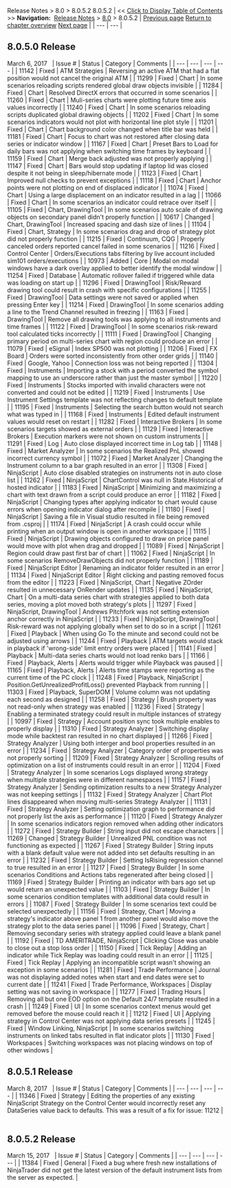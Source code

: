 ﻿
Release Notes \> 8\.0 \> 8\.0\.5\.2
8\.0\.5\.2
| \<\< [Click to Display Table of Contents](8_0_5_2.md) \>\> **Navigation:**     [Release Notes](release_notes.md) \> [8\.0](8_0.md) \> 8\.0\.5\.2 | [Previous page](8_0_6_1.md) [Return to chapter overview](8_0.md) [Next page](8_0_4_0.md) |
| --- | --- |
## 8\.0\.5\.0 Release
March 6, 2017
 
| Issue \# | Status | Category | Comments |
| --- | --- | --- | --- |
| 11142 | Fixed | ATM Strategies | Reversing an active ATM that had a flat position would not cancel the original ATM |
| 11299 | Fixed | Chart | In some scenarios reloading scripts rendered global draw objects invisible |
| 11284 | Fixed | Chart | Resolved DirectX errors that occurred in some scenarios |
| 11260 | Fixed | Chart | Muli\-series charts were plotting future time axis values incorrectly |
| 11240 | Fixed | Chart | In some scenarios reloading scripts duplicated global drawing objects |
| 11202 | Fixed | Chart | In some scenarios indicators would not plot with horizontal line plot style |
| 11201 | Fixed | Chart | Chart background color changed when title bar was held |
| 11181 | Fixed | Chart | Focus to chart was not restored after closing data series or indicator window |
| 11167 | Fixed | Chart | Preset Bars to Load for daily bars was not applying when switching time frames by keyboard |
| 11159 | Fixed | Chart | Merge back adjusted was not properly applying |
| 11147 | Fixed | Chart | Bars would stop updating if laptop lid was closed despite it not being in sleep/hibernate mode |
| 11123 | Fixed | Chart | Improved null checks to prevent exceptions |
| 11118 | Fixed | Chart | Anchor points were not plotting on end of displaced indicator |
| 11074 | Fixed | Chart | Using a large displacement on an indicator resulted in a lag |
| 11066 | Fixed | Chart | In some scenarios an indicator could retrace over itself |
| 11105 | Fixed | Chart, DrawingTool | In some scenarios auto scale of drawing objects on secondary panel didn't properly function |
| 10617 | Changed | Chart, DrawingTool | Increased spacing and dash size of lines |
| 11104 | Fixed | Chart, Strategy | In some scenarios drag and drop of strategy plot did not properly function |
| 11215 | Fixed | Continuum, CQG | Properly canceled orders reported cancel failed in some scenarios |
| 11216 | Fixed | Control Center | Orders/Executions tabs filtering by live account included sim101 orders/executions |
| 10973 | Added | Core | Modal on modal windows have a dark overlay applied to better identify the modal window |
| 11254 | Fixed | Database | Automatic rollover failed if triggered while data was loading on start up |
| 11296 | Fixed | DrawingTool | Risk/Reward drawing tool could result in crash with specific configurations |
| 11255 | Fixed | DrawingTool | Data settings were not saved or applied when pressing Enter key |
| 11214 | Fixed | DrawingTool | In some scenarios adding a line to the Trend Channel resulted in freezing |
| 11163 | Fixed | DrawingTool | Remove all drawing tools was applying to all instruments and time frames |
| 11122 | Fixed | DrawingTool | In some scenarios risk\-reward tool calculated ticks incorrectly |
| 11111 | Fixed | DrawingTool | Changing primary period on multi\-series chart with region could produce an error |
| 11079 | Fixed | eSignal | Index SP500 was not plotting |
| 11206 | Fixed | FX Board | Orders were sorted inconsistently from other order grids |
| 11140 | Fixed | Google, Yahoo | Connection loss was not being reported |
| 11304 | Fixed | Instruments | Importing a stock with a period converted the symbol mapping to use an underscore rather than just the master symbol |
| 11220 | Fixed | Instruments | Stocks imported with invalid characters were not converted and could not be edited |
| 11219 | Fixed | Instruments | Use Instrument Settings template was not reflecting changes to default template |
| 11195 | Fixed | Instruments | Selecting the search button would not search what was typed in |
| 11168 | Fixed | Instruments | Edited default instrument values would reset on restart |
| 11282 | Fixed | Interactive Brokers | In some scenarios targets showed as external orders |
| 11129 | Fixed | Interactive Brokers | Execution markers were not shown on custom instruments |
| 11291 | Fixed | Log | Auto close displayed incorrect time in Log tab |
| 11148 | Fixed | Market Analyzer | In some scenarios the Realized PnL showed incorrect currency symbol |
| 11072 | Fixed | Market Analyzer | Changing the Instrument column to a bar graph resulted in an error |
| 11308 | Fixed | NinjaScript | Auto close disabled strategies on instruments not in auto close list |
| 11262 | Fixed | NinjaScript | ChartControl was null in State.Historical of hosted indicator |
| 11183 | Fixed | NinjaScript | Minimizing and maximizing a chart with text drawn from a script could produce an error |
| 11182 | Fixed | NinjaScript | Changing types after applying indicator to chart would cause errors when opening indicator dialog after recompile |
| 11180 | Fixed | NinjaScript | Saving a file in Visual studio resulted in file being removed from .csproj |
| 11174 | Fixed | NinjaScript | A crash could occur while printing when an output window is open in another workspace |
| 11115 | Fixed | NinjaScript | Drawing objects configured to draw on price panel would move with plot when drag and dropped |
| 11089 | Fixed | NinjaScript | Region could draw past first bar of chart |
| 11062 | Fixed | NinjaScript | In some scenarios RemoveDrawObjects did not properly function |
| 11189 | Fixed | NinjaScript Editor | Renaming an indicator folder resulted in an error |
| 11134 | Fixed | NinjaScript Editor | Right clicking and pasting removed focus from the editor |
| 11223 | Fixed | NinjaScript, Chart | Negative ZOrder resulted in unnecessary OnRender updates |
| 11135 | Fixed | NinjaScript, Chart | On a multi\-data series chart with strategies applied to both data series, moving a plot moved both strategy's plots |
| 11297 | Fixed | NinjaScript, DrawingTool | Andrews Pitchfork was not setting extension anchor correctly in NinjaScript |
| 11233 | Fixed | NinjaScript, DrawingTool | Risk\-reward was not applying globally when set to do so in a script |
| 11261 | Fixed | Playback | When using Go To the minute and second could not be adjusted using arrows |
| 11244 | Fixed | Playback | ATM targets would stack in playback if 'wrong\-side' limit entry orders were placed |
| 11141 | Fixed | Playback | Multi\-data series charts would not load renko bars |
| 11166 | Fixed | Playback, Alerts | Alerts would trigger while Playback was paused |
| 11165 | Fixed | Playback, Alerts | Alerts time stamps were reporting as the current time of the PC clock |
| 11248 | Fixed | Playback, NinjaScript | Position.GetUnrealizedProfitLoss() prevented Playback from running |
| 11303 | Fixed | Playback, SuperDOM | Volume column was not updating each second as designed |
| 11258 | Fixed | Strategy | Brush property was not read\-only when strategy was enabled |
| 11236 | Fixed | Strategy | Enabling a terminated strategy could result in multiple instances of strategy |
| 10997 | Fixed | Strategy | Account position sync took multiple enables to properly display |
| 11310 | Fixed | Strategy Analyzer | Switching display mode while backtest ran resulted in no chart displayed |
| 11266 | Fixed | Strategy Analyzer | Using both interger and bool properties resulted in an error |
| 11234 | Fixed | Strategy Analyzer | Category order of properties was not properly sorting |
| 11209 | Fixed | Strategy Analyzer | Scrolling results of optimization on a list of instruments could result in an error |
| 11204 | Fixed | Strategy Analyzer | In some scenarios Logs displayed wrong strategy when multiple strategies were in different namespaces |
| 11157 | Fixed | Strategy Analyzer | Sending optimization results to a new Strategy Analyzer was not keeping settings |
| 11132 | Fixed | Strategy Analyzer | Chart Plot lines disappeared when moving multi\-series Strategy Analyzer |
| 11131 | Fixed | Strategy Analyzer | Setting optimization graph to performance did not properly list the axis as performance |
| 11120 | Fixed | Strategy Analyzer | In some scenarios indicators region removed when adding other indicators |
| 11272 | Fixed | Strategy Builder | String input did not escape characters |
| 11269 | Changed | Strategy Builder | Unrealized PNL condition was not functioning as expected |
| 11267 | Fixed | Strategy Builder | String inputs with a blank default value were not added into set defaults resulting in an error |
| 11232 | Fixed | Strategy Builder | Setting IsRising regression channel to true resulted in an error |
| 11217 | Fixed | Strategy Builder | In some scenarios Conditions and Actions tabs regenerated after being closed |
| 11169 | Fixed | Strategy Builder | Printing an indicator with bars ago set up would return an unexpected value |
| 11103 | Fixed | Strategy Builder | In some scenarios condition templates with additional data could result in errors |
| 11087 | Fixed | Strategy Builder | In some scenarios text could be selected unexpectedly |
| 11156 | Fixed | Strategy, Chart | Moving a strategy's indicator above panel 1 from another panel would also move the strategy plot to the data series panel |
| 11096 | Fixed | Strategy, Chart | Removing secondary series with strategy applied could leave a blank panel |
| 11192 | Fixed | TD AMERITRADE, NinjaScript | Clicking Close was unable to close out a stop loss order |
| 11150 | Fixed | Tick Replay | Adding an indicator while Tick Replay was loading could result in an error |
| 11125 | Fixed | Tick Replay | Applying an incompatible script wasn't showing an exception in some scenarios |
| 11281 | Fixed | Trade Performance | Journal was not displaying added notes when start and end dates were set to current date |
| 11241 | Fixed | Trade Performance, Workspaces | Display setting was not saving in workspace |
| 11277 | Fixed | Trading Hours | Removing all but one EOD option on the Default 24/7 template resulted in a crash |
| 11249 | Fixed | UI | In some scenarios context menus would get removed before the mouse could reach it |
| 11212 | Fixed | UI | Applying strategy in Control Center was not applying data series presets |
| 11245 | Fixed | Window Linking, NinjaScript | In some scenarios switching instruments on linked tabs resulted in flat indicator plots |
| 11130 | Fixed | Workspaces | Switching workspaces was not placing windows on top of other windows |
 
## 8\.0\.5\.1 Release
March 8, 2017
 
| Issue \# | Status | Category | Comments |
| --- | --- | --- | --- |
| 11346 | Fixed | Strategy | Editing the properties of any existing NinjaScript Strategy on the Control Center would incorrectly reset any DataSeries value back to defaults. This was a result of a fix for issue: 11212 |
 
## 8\.0\.5\.2 Release
March 15, 2017
 
| Issue \# | Status | Category | Comments |
| --- | --- | --- | --- |
| 11384 | Fixed | General | Fixed a bug where fresh new installations of NinjaTrader did not get the latest version of the default instrument lists from the server as expected. |

